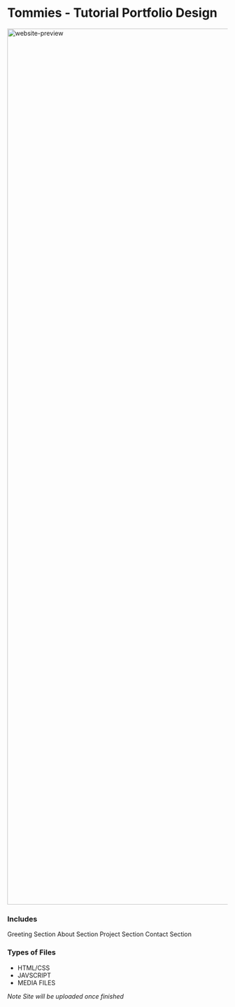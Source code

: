 # Tommies - Tutorial Portfolio Design
<img align="center" alt="website-preview" width="2000px" src="https://cdn.discordapp.com/attachments/765280429511016519/846085389390970980/unknown.png" />

### Includes 
Greeting Section
About Section
Project Section
Contact Section

### Types of Files 
- HTML/CSS
- JAVSCRIPT
- MEDIA FILES 

*Note Site will be uploaded once finished*

